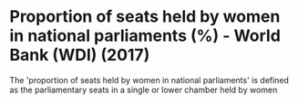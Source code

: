 # Proportion of seats held by women in national parliaments (%) - World Bank (WDI) (2017)

The 'proportion of seats held by women in national parliaments' is defined as the parliamentary seats in a single or lower chamber held by women